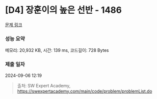 # [D4] 장훈이의 높은 선반 - 1486 

[문제 링크](https://swexpertacademy.com/main/code/problem/problemDetail.do?contestProbId=AV2b7Yf6ABcBBASw) 

### 성능 요약

메모리: 20,932 KB, 시간: 139 ms, 코드길이: 728 Bytes

### 제출 일자

2024-09-06 12:19



> 출처: SW Expert Academy, https://swexpertacademy.com/main/code/problem/problemList.do